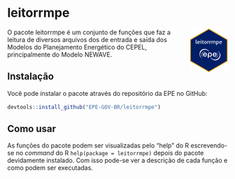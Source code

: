 
<!-- README.md is generated from README.Rmd. Please edit that file -->

# leitorrmpe

<!-- badges: start -->
<!-- badges: end -->

<img src="man/figures/logo.png" align="right" height="100" />

O pacote leitorrmpe é um conjunto de funções que faz a leitura de
diversos arquivos dos de entrada e saída dos Modelos do Planejamento
Energético do CEPEL, principalmente do Modelo NEWAVE.

## Instalação

Você pode instalar o pacote através do repositório da EPE no GitHub:

``` r
devtools::install_github("EPE-GOV-BR/leitorrmpe")
```

## Como usar

As funções do pacote podem ser visualizadas pelo “help” do R
escrevendo-se no *command* do R `help(package = leitorrmpe)` depois do
pacote devidamente instalado. Com isso pode-se ver a descrição de cada
função e como podem ser executadas.
